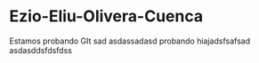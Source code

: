 
# Ezio-Eliu-Olivera-Cuenca
Estamos probando GIt
sad
asdassadasd 
probando
hiajadsfsafsad
asdasddsfdsfdss

